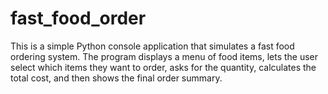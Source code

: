 # fast_food_order
This is a simple Python console application that simulates a fast food ordering system. The program displays a menu of food items, lets the user select which items they want to order, asks for the quantity, calculates the total cost, and then shows the final order summary.

